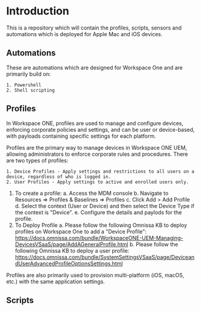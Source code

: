 # Introduction
This is a repository which will contain the profiles, scripts, sensors and automations which is deployed for Apple Mac and iOS devices.

## Automations

These are automations which are designed for Workspace One and are primarily build on:

    1. Powershell
    2. Shell scripting

## Profiles
In Workspace ONE, profiles are used to manage and configure devices, enforcing corporate policies and settings, and can be user or device-based, with payloads containing specific settings for each platform. 

Profiles are the primary way to manage devices in Workspace ONE UEM, allowing administrators to enforce corporate rules and procedures. There are two types of profiles:

    1. Device Profiles - Apply settings and restrictions to all users on a device, regardless of who is logged in. 
    2. User Profiles - Apply settings to active and enrolled users only. 
   
1. To create a profile:
   a. Access the MDM console
   b. Navigate to Resources => Profiles & Baselines => Profiles
   c. Click Add > Add Profile
   d. Select the context (User or Device) and then select the Device Type if the context is "Device".
   e. Configure the details and paylods for the profile.
2. To Deploy Profile
   a. Please follow the following Omnissa KB to deploy profiles on Workspace One to add a "Device Profile": https://docs.omnissa.com/bundle/WorkspaceONE-UEM-Managing-DevicesVSaaS/page/AddAGeneralProfile.html
   b. Please follow the following Omnissa KB to deploy a user profile: https://docs.omnissa.com/bundle/SystemSettingsVSaaS/page/DeviceandUserAdvancedProfileOptionsSettings.html 

Profiles are also primarily used to provision multi-platform (iOS, macOS, etc.) with the same application settings. 

## Scripts

